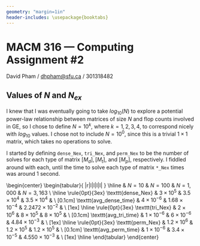 ```yaml
---
geometry: "margin=1in"
header-includes: \usepackage{booktabs}
---
```


# MACM 316 — Computing Assignment \#2
David Pham / dhpham@sfu.ca / 301318482

## Values of $N$ and $N_{ex}$
I knew that I was eventually going to take $log_{10}(N)$ to explore a potential power-law relationship between matrices of size $N$ and flop counts involved in GE, so I chose to define $N = 10^{k}$, where $k = 1, 2, 3, 4$, to correspond nicely with $log_{10}$ values. I chose not to include $N = 10^{0}$, since this is a trivial $1 \times 1$ matrix, which takes no operations to solve.  

I started by defining $\texttt{dense\_Nex}$, $\texttt{tri\_Nex}$, and $\texttt{perm\_Nex}$ to be the number of solves for each type of matrix $[M_{d}], [M_{t}]$, and $[M_{p}]$, respectively. I fiddled around with each, until the time to solve each type of matrix $\texttt{*\_Nex}$ times was around 1 second.

\begin{center}
\begin{tabular}{ |r|l|l|l|l| }
    \hline
                              &  $N = 10$            &  $N = 100$              &  $N = 1,000$              & $N = 3,163$   \\
    \hline \rule{0pt}{3ex}
    \texttt{dense\_Nex}       &  $3 \times 10^{5}$   &  $3.5 \times 10^{4}$    &  $3.5 \times 10^{4}$      &  \\ [0.1cm]
    \texttt{avg\_dense\_time} &  $4 \times 10^{-6}$  &  $1.68 \times 10^{-4}$  &  $2.2472 \times 10^{-2}$  &  \\ [1ex]
    \hline \rule{0pt}{3ex}
    \texttt{tri\_Nex}         &  $2 \times 10^{6}$   &  $8 \times 10^{5}$      &  $8 \times 10^{5}$        &  \\ [0.1cm]
    \texttt{avg\_tri\_time}   &  $1 \times 10^{-6}$  &  $6 \times 10^{-6}$     &  $4.84 \times 10^{-3}$    &  \\ [1ex]
    \hline \rule{0pt}{3ex}
    \texttt{perm\_Nex}        &  $1.2 \times 10^{6}$ &  $1.2 \times 10^{5}$    &  $1.2 \times 10^{5}$      &  \\ [0.1cm]
    \texttt{avg\_perm\_time}  &  $1 \times 10^{-6}$   &  $3.4 \times 10^{-5}$   &  $4.550 \times 10^{-3}$   &  \\ [1ex]
    \hline
\end{tabular}
\end{center}